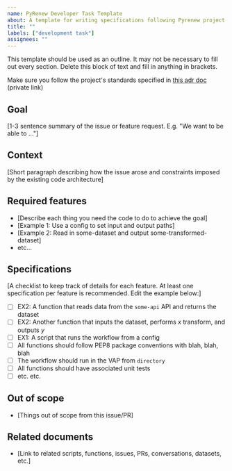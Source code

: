 ```yaml
---
name: PyRenew Developer Task Template
about: A template for writing specifications following Pyrenew project standards.
title: ""
labels: ["development task"]
assignees: ""
---
```


This template should be used as an outline. It may not be necessary to fill out every section. Delete this block of text and fill in anything in brackets.

Make sure you follow the project's standards specified in [this adr doc](https://github.com/cdcent/cfa-multisignal-renewal/blob/main/ADR/model/development_standards.md) (private link)

## Goal

[1-3 sentence summary of the issue or feature request. E.g. "We want to be able to ..."]

## Context

[Short paragraph describing how the issue arose and constraints imposed by the existing code architecture]

## Required features

- [Describe each thing you need the code to do to achieve the goal]
- [Example 1: Use a config to set input and output paths]
- [Example 2: Read in some-dataset and output some-transformed-dataset]
- etc...

## Specifications

[A checklist to keep track of details for each feature. At least one specification per feature is recommended. Edit the example below:]

- [ ] EX2: A function that reads data from the `some-api` API and returns the dataset
- [ ] EX2: Another function that inputs the dataset, performs $x$ transform, and outputs $y$
- [ ] EX1: A script that runs the workflow from a config
- [ ] All functions should follow PEP8 package conventions with blah, blah, blah
- [ ] The workflow should run in the VAP from `directory`
- [ ] All functions should have associated unit tests
- [ ] etc. etc.

## Out of scope

- [Things out of scope from this issue/PR]

## Related documents

- [Link to related scripts, functions, issues, PRs, conversations, datasets, etc.]
